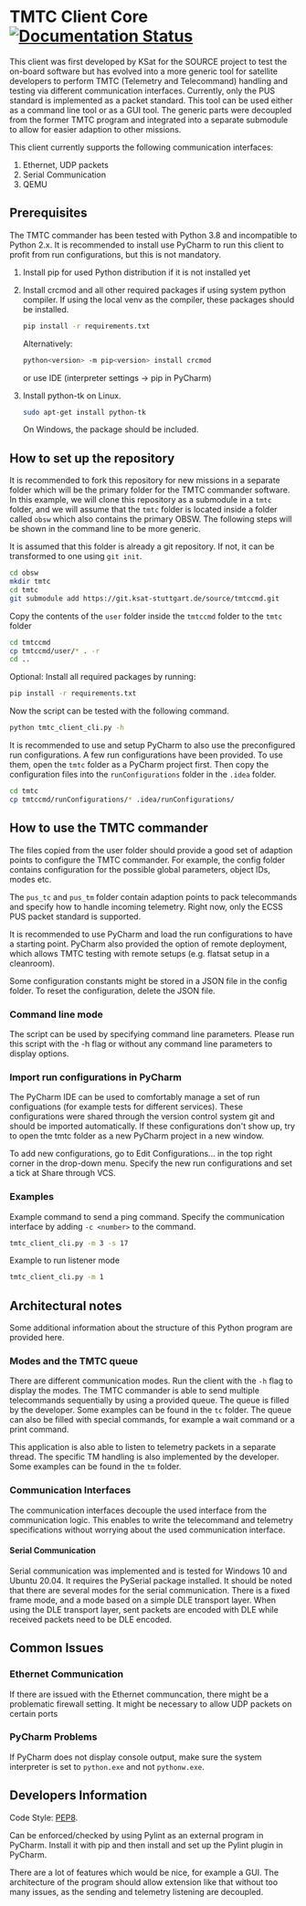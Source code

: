 TMTC Client Core [![Documentation Status](https://readthedocs.org/projects/tmtccmd/badge/?version=latest)](https://tmtccmd.readthedocs.io/en/latest/?badge=latest)
====

This client was first developed by KSat for the SOURCE project to test the on-board software but
has evolved into a more generic tool for satellite developers to perform TMTC (Telemetry and Telecommand) 
handling and testing via different communication interfaces. Currently, only the PUS standard is 
implemented as a packet standard. This tool can be used either as a command line tool
or as a GUI tool. The generic parts were decoupled from the former TMTC program and integrated into 
a separate submodule to allow for easier adaption to other missions.

This client currently supports the following communication interfaces:
1. Ethernet, UDP packets
2. Serial Communication 
3. QEMU

## Prerequisites

The TMTC commander has been tested with Python 3.8 and incompatible to Python 2.x.
It is recommended to install use PyCharm to run this client to profit from run configurations,
but this is not mandatory.

1. Install pip for used Python distribution if it is not installed yet

2. Install crcmod and all other required packages if using system python
   compiler. If using the local venv as the compiler, these packages
   should be installed. <br>

   ```sh
   pip install -r requirements.txt
   ```
   
   Alternatively:
   ```sh
   python<version> -m pip<version> install crcmod
   ``` 
   
   or use IDE (interpreter settings &rarr; pip in PyCharm)
   
3. Install python-tk on Linux. 
   ```sh
   sudo apt-get install python-tk
   ```
   On Windows, the package should be included.

## How to set up the repository

It is recommended to fork this repository for new missions in a separate folder 
which will be the primary folder for the TMTC commander software.
In this example, we will clone this repository as a submodule in a `tmtc` folder, and we
will assume that the `tmtc` folder is located inside a folder called `obsw` which also contains
the primary OBSW. The following steps will be shown in the command line to be more generic.

It is assumed that this folder is already 
a git repository. If not, it can be transformed to one using `git init`.

```sh
cd obsw
mkdir tmtc
cd tmtc
git submodule add https://git.ksat-stuttgart.de/source/tmtccmd.git
```

Copy the contents of the `user` folder inside the `tmtccmd` folder to the `tmtc` folder
```sh
cd tmtccmd
cp tmtccmd/user/* . -r
cd ..
```

Optional: Install all required packages by running:
```sh
pip install -r requirements.txt
```

Now the script can be tested with the following command.
```sh
python tmtc_client_cli.py -h
```

It is recommended to use and setup PyCharm to also use the preconfigured
run configurations. A few run configurations have been provided. 
To use them, open the `tmtc` folder as a PyCharm project first.
Then copy the configuration files into the `runConfigurations` folder 
in the `.idea` folder.

```sh
cd tmtc
cp tmtccmd/runConfigurations/* .idea/runConfigurations/
```

## How to use the TMTC commander

The files copied from the user folder should provide a good set of adaption points to configure
the TMTC commander. For example, the config folder contains configuration for the possible global parameters,
object IDs, modes etc.

The `pus_tc` and `pus_tm` folder contain adaption points to pack telecommands and specify how to 
handle incoming telemetry. Right now, only the ECSS PUS packet standard is supported.

It is recommended to use PyCharm and load the run configurations
to have a starting point. PyCharm also provided the option  of remote deployment, which allows TMTC testing 
with remote setups (e.g. flatsat setup in a cleanroom).

Some configuration constants might be stored in a JSON file in the
config folder. To reset the configuration, delete the JSON file.

### Command line mode

The script can be used by specifying command line parameters.
Please run this script with the -h flag or without any command line parameters to 
display options. 

### Import run configurations in PyCharm
The PyCharm IDE can be used to comfortably manage a set of run configuations 
(for example tests for different services). These configurations were shared 
through the version control system git and should be imported automatically. 
If these configurations don't show up, try to open the tmtc folder as
a new PyCharm project in a new window. 
 
To add new configurations, go to Edit Configurations... 
in the top right corner in the drop-down menu.
Specify the new run configurations and set a tick at Share through VCS. 

### Examples

Example command to send a ping command. Specify the communication interface by 
adding `-c <number>` to the command.
```sh
tmtc_client_cli.py -m 3 -s 17
```

Example to run listener mode
```sh
tmtc_client_cli.py -m 1
```

## Architectural notes

Some additional information about the structure of this Python program 
are provided here.

### Modes and the TMTC queue
There are different communication modes. Run the client with the `-h` flag
to display the modes. The TMTC commander is able to send multiple telecommands
sequentially by using a provided queue. The queue is filled by the
developer. Some examples can be found in the `tc` folder. The queue
can also be filled with special commands, for example a wait command or 
a print command.

This application is also able to listen to telemetry packets in a separate thread.
The specific TM handling is also implemented by the developer. Some
examples can be found in the `tm` folder.

### Communication Interfaces

The communication interfaces decouple the used interface from the communication
logic. This enables to write the telecommand and telemetry specifications
without worrying about the used communication interface.

#### Serial Communication
Serial communication was implemented and is tested for Windows 10 and Ubuntu 20.04.
It requires the PySerial package installed.
It should be noted that there are several modes for the serial communication.
There is a fixed frame mode, and a mode based on a simple DLE transport layer.
When using the DLE transport layer, sent packets are encoded with DLE while 
received packets need to be DLE encoded.

## Common Issues

### Ethernet Communication
If there are issued with the Ethernet communcation, 
there might be a problematic firewall setting.
It might be necessary to allow UDP packets on certain ports

### PyCharm Problems
If PyCharm does not display console output, make sure the system interpreter
is set to `python.exe` and not `pythonw.exe`.

## Developers Information
Code Style: [PEP8](https://www.python.org/dev/peps/pep-0008/).

Can be enforced/checked by using Pylint as an external program in PyCharm.
Install it with pip and then install and set up the Pylint plugin in PyCharm.

There are a lot of features which would be nice, for example a GUI.
The architecture of the program should allow extension like that without
too many issues, as the sending and telemetry listening are decoupled.
